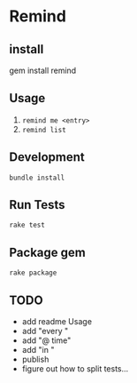 # Remind

## install
gem install remind

## Usage
1. `remind me <entry>`
2. `remind list`

## Development
`bundle install`

## Run Tests
`rake test`

## Package gem
`rake package`

## TODO
- add readme Usage
- add "every <day>"
- add "@ time"
- add "in <count> <days>"
- publish
- figure out how to split tests...
